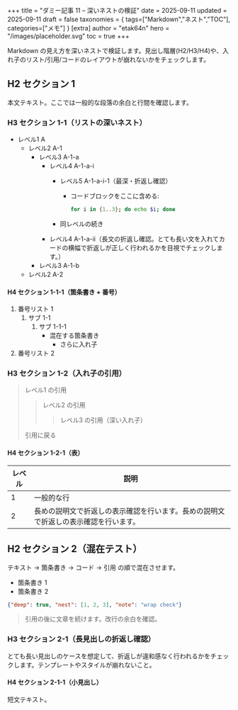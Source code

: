 +++
title = "ダミー記事 11 – 深いネストの検証"
date = 2025-09-11
updated = 2025-09-11
draft = false
taxonomies = { tags=["Markdown","ネスト","TOC"], categories=["メモ"] }
[extra]
author = "etak64n"
hero = "/images/placeholder.svg"
toc = true
+++

Markdown の見え方を深いネストで検証します。見出し階層(H2/H3/H4)や、入れ子のリスト/引用/コードのレイアウトが崩れないかをチェックします。

<!-- more -->

## H2 セクション 1

本文テキスト。ここでは一般的な段落の余白と行間を確認します。

### H3 セクション 1-1（リストの深いネスト）

- レベル1 A
  - レベル2 A-1
    - レベル3 A-1-a
      - レベル4 A-1-a-i
        - レベル5 A-1-a-i-1（最深・折返し確認）
          - コードブロックをここに含める:

            ```bash
            for i in {1..3}; do echo $i; done
            ```

        - 同レベルの続き
      - レベル4 A-1-a-ii（長文の折返し確認。とても長い文を入れてカードの横幅で折返しが正しく行われるかを目視でチェックします。）
    - レベル3 A-1-b
  - レベル2 A-2

#### H4 セクション 1-1-1（箇条書き + 番号）

1. 番号リスト 1
   1. サブ 1-1
      1. サブ 1-1-1
         - 混在する箇条書き
           - さらに入れ子
2. 番号リスト 2

### H3 セクション 1-2（入れ子の引用）

> レベル1 の引用
>
> > レベル2 の引用
> >
> > > レベル3 の引用（深い入れ子）
>
> 引用に戻る

#### H4 セクション 1-2-1（表）

| レベル | 説明 |
| --- | --- |
| 1 | 一般的な行 |
| 2 | 長めの説明文で折返しの表示確認を行います。長めの説明文で折返しの表示確認を行います。 |

## H2 セクション 2（混在テスト）

テキスト → 箇条書き → コード → 引用 の順で混在させます。

- 箇条書き 1
- 箇条書き 2

```json
{"deep": true, "nest": [1, 2, 3], "note": "wrap check"}
```

> 引用の後に文章を続けます。改行の余白を確認。

### H3 セクション 2-1（長見出しの折返し確認）

とても長い見出しのケースを想定して、折返しが違和感なく行われるかをチェックします。テンプレートやスタイルが崩れないこと。

#### H4 セクション 2-1-1（小見出し）

短文テキスト。

